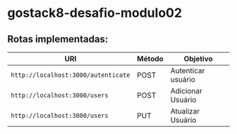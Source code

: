 # gostack8-desafio-modulo02

## Rotas implementadas:

| URI                                 | Método | Objetivo           |
| ----------------------------------- | ------ | ------------------ |
| `http://localhost:3000/autenticate` | POST   | Autenticar usuário |
| `http://localhost:3000/users`       | POST   | Adicionar Usuário  |
| `http://localhost:3000/users`       | PUT    | Atualizar Usuário  |
